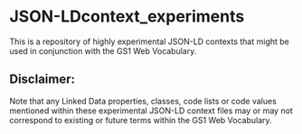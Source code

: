# JSON-LDcontext_experiments
This is a repository of highly experimental JSON-LD contexts that might be used in conjunction with the GS1 Web Vocabulary.

## Disclaimer:
Note that any Linked Data properties, classes, code lists or code values mentioned within these experimental JSON-LD context files may or may not correspond to existing or future terms within the GS1 Web Vocabulary.
